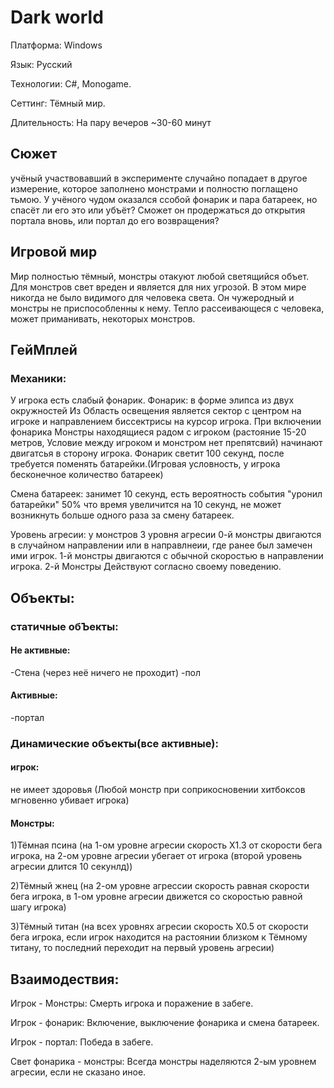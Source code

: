 # Dark world
Платформа: Windows

Язык: Русский

Технологии: C#, Monogame.

Сеттинг: Тёмный мир.

Длительность: На пару вечеров ~30-60 минут
## Сюжет
учёный участвовавший в эксперименте случайно попадает в другое измерение, которое заполнено монстрами и полностю поглащено тьмою. У учёного чудом оказался ссобой фонарик и пара батареек, но спасёт ли его это или убъёт? Сможет он продержаться до открытия портала вновь, или портал до его возвращения?
## Игровой мир
Мир полностью тёмный, монстры отакуют любой светящийся объет. Для монстров свет вреден и является для них угрозой. В этом мире никогда не было видимого для человека света. Он чужеродный и монстры не приспособленны к нему. Тепло рассеивающеся с человека, может приманивать, некоторых монстров.
## ГейМплей
### Механики:
У игрока есть слабый фонарик.
Фонарик: в форме элипса из двух окружностей Из 
Область освещения является сектор с центром на игроке и направлением биссектрисы на курсор игрока.
При включении фонарика Монстры находящиеся радом с игроком (растояние 15-20 метров, Условие между игроком и монстром нет препятсвий) начинают двигатсья в сторону игрока. 
Фонарик светит 100 секунд, после требуется поменять батарейки.(Игровая условность, у игрока бесконечное количество батареек)

Смена батареек: занимет 10 секунд, есть вероятность события "уронил батарейки" 50% что время увеличится на 10 секунд, не может возникнуть больше одного раза за смену батареек.

Уровень агресии: у монстров 3 уровня агресии 
     0-й монстры двигаются в случайном направлении или в направлнеии, где ранее был замечен ими игрок.
     1-й монстры двигаются с обычной скоростью в направлении игрока.
     2-й Монстры Действуют согласно своему поведению.
## Объекты:
### статичные обЪекты:
#### Не активные:
-Стена (через неё ничего не проходит)
-пол
#### Активные:
-портал
### Динамические объекты(все активные):
#### игрок:
не имеет здоровья (Любой монстр при соприкосновении хитбоксов мгновенно убивает игрока)
#### Монстры:
1)Тёмная псина (на 1-ом уровне агресии скорость Х1.3 от скорости бега игрока, на 2-ом уровне агресии убегает от игрока (второй уровень агресии длится 10 секунлд))

2)Тёмный жнец (на 2-ом уровне  агрессии скорость равная скорости бега игрока, в 1-ом уровне агресии движется со скоростью равной шагу игрока)

3)Тёмный титан (на всех уровнях агресии скорость Х0.5 от скорости бега игрока, если игрок находится на растоянии близком к Тёмному титану, то последний переходит на первый уровень агресии)
## Взаимодествия:
Игрок - Монстры:
Смерть игрока и поражение в забеге.

Игрок - фонарик:
Включение, выключение фонарика и смена батареек.

Игрок - портал:
Победа в забеге.

Свет фонарика - монстры:
Всегда монстры наделяются 2-ым уровнем агресии, если не сказано иное.
